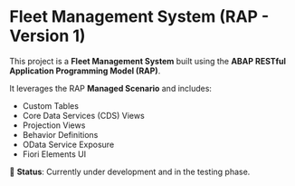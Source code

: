 # Fleet Management System (RAP - Version 1)

This project is a **Fleet Management System** built using the **ABAP RESTful Application Programming Model (RAP)**.  

It leverages the RAP **Managed Scenario** and includes:  
- Custom Tables  
- Core Data Services (CDS) Views  
- Projection Views  
- Behavior Definitions  
- OData Service Exposure  
- Fiori Elements UI  

🚧 **Status**: Currently under development and in the testing phase.  
